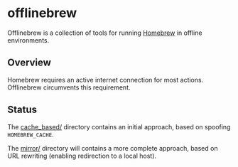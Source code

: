 offlinebrew
===========

Offlinebrew is a collection of tools for running
[Homebrew](https://brew.sh) in offline environments.

## Overview

Homebrew requires an active internet connection for most actions. Offlinebrew
circumvents this requirement.

## Status

The [cache_based/](cache_based/) directory contains an initial approach, based on
spoofing `HOMEBREW_CACHE`.

The [mirror/](mirror/) directory will contains a more complete approach, based on
URL rewriting (enabling redirection to a local host).

